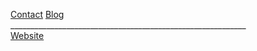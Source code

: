 [Contact](https://chupper-website.herokuapp.com/contact/index.php)
[Blog](https://chupper-website.herokuapp.com/blog/index.php)
<br/> ___________________________________________________________ <br/>
[Website](https://chupper-website.herokuapp.com)
